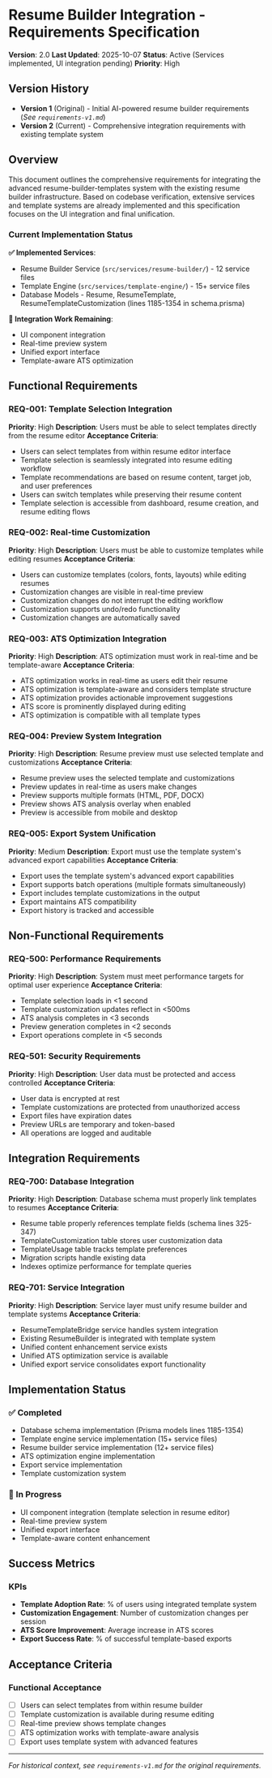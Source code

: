 # Resume Builder Integration - Requirements Specification

**Version**: 2.0
**Last Updated**: 2025-10-07
**Status**: Active (Services implemented, UI integration pending)
**Priority**: High

## Version History

- **Version 1** (Original) - Initial AI-powered resume builder requirements (*See `requirements-v1.md`*)
- **Version 2** (Current) - Comprehensive integration requirements with existing template system

## Overview

This document outlines the comprehensive requirements for integrating the advanced resume-builder-templates system with the existing resume builder infrastructure. Based on codebase verification, extensive services and template systems are already implemented and this specification focuses on the UI integration and final unification.

### Current Implementation Status

**✅ Implemented Services**:
- Resume Builder Service (`src/services/resume-builder/`) - 12 service files
- Template Engine (`src/services/template-engine/`) - 15+ service files
- Database Models - Resume, ResumeTemplate, ResumeTemplateCustomization (lines 1185-1354 in schema.prisma)

**🔄 Integration Work Remaining**:
- UI component integration
- Real-time preview system
- Unified export interface
- Template-aware ATS optimization

## Functional Requirements

### REQ-001: Template Selection Integration
**Priority**: High
**Description**: Users must be able to select templates directly from the resume editor
**Acceptance Criteria**:
- Users can select templates from within resume editor interface
- Template selection is seamlessly integrated into resume editing workflow
- Template recommendations are based on resume content, target job, and user preferences
- Users can switch templates while preserving their resume content
- Template selection is accessible from dashboard, resume creation, and resume editing flows

### REQ-002: Real-time Customization
**Priority**: High
**Description**: Users must be able to customize templates while editing resumes
**Acceptance Criteria**:
- Users can customize templates (colors, fonts, layouts) while editing resumes
- Customization changes are visible in real-time preview
- Customization changes do not interrupt the editing workflow
- Customization supports undo/redo functionality
- Customization changes are automatically saved

### REQ-003: ATS Optimization Integration
**Priority**: High
**Description**: ATS optimization must work in real-time and be template-aware
**Acceptance Criteria**:
- ATS optimization works in real-time as users edit their resume
- ATS optimization is template-aware and considers template structure
- ATS optimization provides actionable improvement suggestions
- ATS score is prominently displayed during editing
- ATS optimization is compatible with all template types

### REQ-004: Preview System Integration
**Priority**: High
**Description**: Resume preview must use selected template and customizations
**Acceptance Criteria**:
- Resume preview uses the selected template and customizations
- Preview updates in real-time as users make changes
- Preview supports multiple formats (HTML, PDF, DOCX)
- Preview shows ATS analysis overlay when enabled
- Preview is accessible from mobile and desktop

### REQ-005: Export System Unification
**Priority**: Medium
**Description**: Export must use the template system's advanced export capabilities
**Acceptance Criteria**:
- Export uses the template system's advanced export capabilities
- Export supports batch operations (multiple formats simultaneously)
- Export includes template customizations in the output
- Export maintains ATS compatibility
- Export history is tracked and accessible

## Non-Functional Requirements

### REQ-500: Performance Requirements
**Priority**: High
**Description**: System must meet performance targets for optimal user experience
**Acceptance Criteria**:
- Template selection loads in <1 second
- Template customization updates reflect in <500ms
- ATS analysis completes in <3 seconds
- Preview generation completes in <2 seconds
- Export operations complete in <5 seconds

### REQ-501: Security Requirements
**Priority**: High
**Description**: User data must be protected and access controlled
**Acceptance Criteria**:
- User data is encrypted at rest
- Template customizations are protected from unauthorized access
- Export files have expiration dates
- Preview URLs are temporary and token-based
- All operations are logged and auditable

## Integration Requirements

### REQ-700: Database Integration
**Priority**: High
**Description**: Database schema must properly link templates to resumes
**Acceptance Criteria**:
- Resume table properly references template fields (schema lines 325-347)
- TemplateCustomization table stores user customization data
- TemplateUsage table tracks template preferences
- Migration scripts handle existing data
- Indexes optimize performance for template queries

### REQ-701: Service Integration
**Priority**: High
**Description**: Service layer must unify resume builder and template systems
**Acceptance Criteria**:
- ResumeTemplateBridge service handles system integration
- Existing ResumeBuilder is integrated with template system
- Unified content enhancement service exists
- Unified ATS optimization service is available
- Unified export service consolidates export functionality

## Implementation Status

### ✅ Completed
- Database schema implementation (Prisma models lines 1185-1354)
- Template engine service implementation (15+ service files)
- Resume builder service implementation (12+ service files)
- ATS optimization engine implementation
- Export service implementation
- Template customization system

### 🔄 In Progress
- UI component integration (template selection in resume editor)
- Real-time preview system
- Unified export interface
- Template-aware content enhancement

## Success Metrics

### KPIs
- **Template Adoption Rate**: % of users using integrated template system
- **Customization Engagement**: Number of customization changes per session
- **ATS Score Improvement**: Average increase in ATS scores
- **Export Success Rate**: % of successful template-based exports

## Acceptance Criteria

### Functional Acceptance
- [ ] Users can select templates from within resume builder
- [ ] Template customization is available during resume editing
- [ ] Real-time preview shows template changes
- [ ] ATS optimization works with template-aware analysis
- [ ] Export uses template system with advanced features

---

*For historical context, see `requirements-v1.md` for the original requirements.*